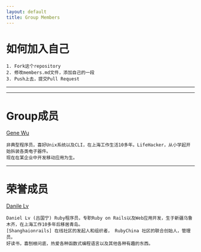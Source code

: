 ```yaml
---
layout: default
title: Group Members
---
```


# 如何加入自己

	1. Fork这个repository
	2. 修改members.md文件，添加自己的一段	
	3. Push上去，提交Pull Request

----
----

# Group成员

[Gene Wu](https://github.com/genewoo) 

	非典型程序员，喜好Unix系统以及CLI，在上海工作生活10多年。LifeHacker，从小学起开始拆装各类电子器件。
	现在在某企业中开发移动应用为生。

----

# 荣誉成员

[Danile Lv](https://github.com/lgn21st)

	Daniel Lv (吕国宁) Ruby程序员，专职Ruby on Rails以及Web应用开发，生于新疆乌鲁木齐，在上海工作10多年后移居青岛。
	[Shanghaionrails] 在线社区的发起人和组织者， RubyChina 社区的联合创始人，管理员。
	好读书，喜刨根问底，热爱各种函数式编程语言以及其他各种有趣的东西。
